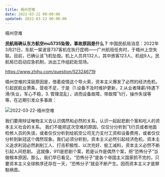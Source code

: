 ```yaml
---
title: 梧州空难
date: 2022-03-22 00:00:00
updated: 2022-03-22 00:00:00
---
```


梧州空难

**民航局确认东方航空mu5735坠毁，事故原因是什么？**
中国民航局消息：2022年3月21日，东航一架波音737客机在执行昆明——广州航班任务时，于梧州上空失联。目前，已确认该飞机坠毁。机上人员共132人，其中旅客123人、机组9人。民航局已启动应急机制，派出工作组赶赴现场。

https://www.zhihu.com/question/523246719

梧州空难的深层原因是，借着疫情这个导火索，资本主义爆发了必然的经济危机，引起民航业萧条，营收不足，于是｛1.设备不及时维护更新，2.从业者降薪/待遇下滑/失业，军心不稳，3. 管理混乱｝，进而设备故障，带故障飞行，操作失误等等，在近期引发众多事故：

![2022-03-22-梧州空难](assets/2022-03-22-梧州空难.jpeg)

我们要用辩证唯物主义去认识偶然和必然的关系，认识一起起悲剧个案和吃人的资本主义社会的关系。
我们不能把这次空难的原因，仅仅分分析到飞行员或者地面检修人员的失误，或者仅仅分析到给航空公司无力支付工资和设备费用，或者仅仅分析到新冠这个偶然现象。我们必须分析到，资本主义必然引起经济危机，资本主义追求利润必然剥削工人、打击积极性、以次充好、偷工减料，资本主义必然不断引起人间悲剧。
这就像，911是悲剧个案，若是认作是偶然个案，把“恐怖分子”当做根本原因，那么，我们早已看见，“恐怖分子”是各个帝国主义国家抓不完的，只要资本主义全球秩序还存在一天，“恐怖分子”就会不断产生。因而资本主义才是罪魁祸首。
